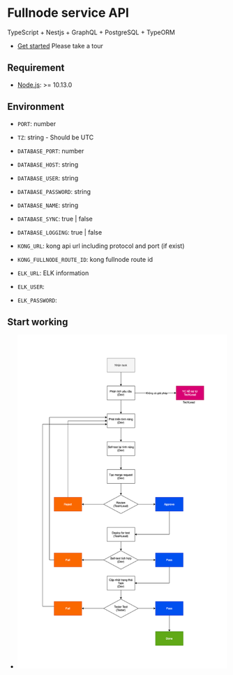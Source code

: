 # Fullnode service API

TypeScript + Nestjs + GraphQL + PostgreSQL + TypeORM

- [Get started](/docs/getting-started.md) Please take a tour

## Requirement

- [Node.js](https://nodejs.org/): >= 10.13.0

## Environment

- `PORT`: number
- `TZ`: string - Should be UTC
- `DATABASE_PORT`: number
- `DATABASE_HOST`: string
- `DATABASE_USER`: string
- `DATABASE_PASSWORD`: string
- `DATABASE_NAME`: string
- `DATABASE_SYNC`: true | false
- `DATABASE_LOGGING`: true | false

- `KONG_URL`: kong api url including protocol and port (if exist)
- `KONG_FULLNODE_ROUTE_ID`: kong fullnode route id

- `ELK_URL`: ELK information
- `ELK_USER`:
- `ELK_PASSWORD`:

## Start working

- ![Working Process](/docs/working-process.png 'Working Process')
